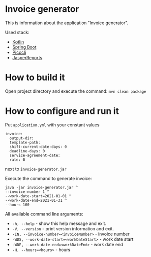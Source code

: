 # Invoice generator

This is information about the application "Invoice generator".

Used stack:
- [Kotlin](https://kotlinlang.org/)
- [Spring Boot](https://spring.io/)
- [Picocli](https://picocli.info/)
- [JasperReports](https://community.jaspersoft.com/)

# How to build it

Open project directory and execute the command: `mvn clean package`

# How to configure and run it

Put `application.yml` with your constant values 
```
invoice:
  output-dir: 
  template-path: 
  shift-current-date-days: 0
  deadline-days: 0
  service-agreement-date:
  rate: 0
```
next to `invoice-generator.jar`

Execute the command to generate invoice:

```
java -jar invoice-generator.jar ^
--invoice-number 1 ^
--work-date-start=2021-01-01 ^
--work-date-end=2021-01-31 ^
--hours 100
```

All available command line arguments:

- `-h, --help` - show this help message and exit.
- `-V, --version` - print version information and exit.
- `-IN, --invoice-number=<invoiceNumber>` - invoice number
- `-WDS, --work-date-start=<workDateStart>` - work date start
- `-WDE, --work-date-end=<workDateEnd>` - work date end
- `-H, --hours=<hours>` - hours
